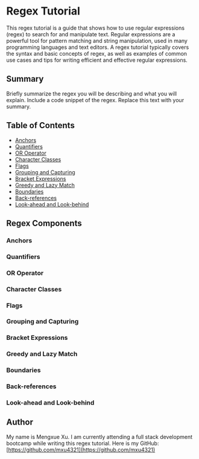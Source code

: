 # Regex Tutorial 

This regex tutorial is a guide that shows how to use regular expressions (regex) to search for and manipulate text. Regular expressions are a powerful tool for pattern matching and string manipulation, used in many programming languages and text editors. A regex tutorial typically covers the syntax and basic concepts of regex, as well as examples of common use cases and tips for writing efficient and effective regular expressions.


## Summary

Briefly summarize the regex you will be describing and what you will explain. Include a code snippet of the regex. Replace this text with your summary.

## Table of Contents

- [Anchors](#anchors)
- [Quantifiers](#quantifiers)
- [OR Operator](#or-operator)
- [Character Classes](#character-classes)
- [Flags](#flags)
- [Grouping and Capturing](#grouping-and-capturing)
- [Bracket Expressions](#bracket-expressions)
- [Greedy and Lazy Match](#greedy-and-lazy-match)
- [Boundaries](#boundaries)
- [Back-references](#back-references)
- [Look-ahead and Look-behind](#look-ahead-and-look-behind)

## Regex Components

### Anchors

### Quantifiers

### OR Operator

### Character Classes

### Flags

### Grouping and Capturing

### Bracket Expressions

### Greedy and Lazy Match

### Boundaries

### Back-references

### Look-ahead and Look-behind

## Author

My name is Mengxue Xu. I am currently attending a full stack development bootcamp while writing this regex tutorial. Here is my GitHub: [https://github.com/mxu4321](https://github.com/mxu4321)
